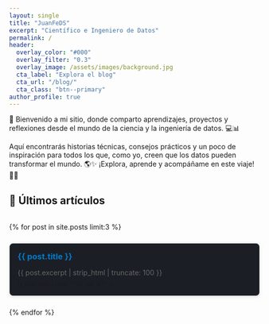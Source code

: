 ```yaml
---
layout: single
title: "JuanFeDS"
excerpt: "Científico e Ingeniero de Datos"
permalink: /
header:
  overlay_color: "#000"
  overlay_filter: "0.3"
  overlay_image: /assets/images/background.jpg
  cta_label: "Explora el blog"
  cta_url: "/blog/"
  cta_class: "btn--primary"
author_profile: true
---
```


👋 Bienvenido a mi sitio, donde comparto aprendizajes, proyectos y reflexiones desde el mundo de la ciencia y la ingeniería de datos. 💻📊 

Aquí encontrarás historias técnicas, consejos prácticos y un poco de inspiración para todos los que, como yo, creen que los datos pueden transformar el mundo. 🌎✨ ¡Explora, aprende y acompáñame en este viaje! 🚀🔥

<style>
  .post-cards {
    display: grid;
    grid-template-columns: repeat(auto-fit, minmax(280px, 1fr));
    gap: 1.5rem;
    margin-top: 2rem;
  }
  .post-card {
    border: 1px solid #ddd;
    border-radius: 8px;
    padding: 1rem;
    background:rgb(27, 31, 37);
    box-shadow: 0 2px 6px rgba(0,0,0,0.1);
    transition: box-shadow 0.3s ease;
  }
  .post-card:hover {
    box-shadow: 0 4px 12px rgba(0,0,0,0.15);
  }
  .post-card h3 {
    margin-top: 0;
    margin-bottom: 0.5rem;
  }
  .post-card p {
    margin-bottom: 0.5rem;
    color: #666;
  }
  .post-card a {
    text-decoration: none;
    color: #007acc;
  }
</style>

<h2>📝 Últimos artículos</h2>

<div class="post-cards">
  {% for post in site.posts limit:3 %}
    <div class="post-card">
      <h3><a href="{{ post.url | relative_url }}">{{ post.title }}</a></h3>
      <p>{{ post.excerpt | strip_html | truncate: 100 }}</p>
      <small>{{ post.date | date: "%d %B %Y" }}</small>
    </div>
  {% endfor %}
</div>


